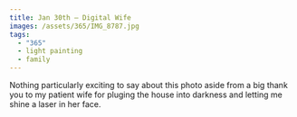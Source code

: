 ```yaml
---
title: Jan 30th — Digital Wife
images: /assets/365/IMG_8787.jpg
tags:
  - "365"
  - light painting
  - family
---
```

Nothing particularly exciting to say about this photo aside from a big thank you to my patient wife for pluging the house into darkness and letting me shine a laser in her face.